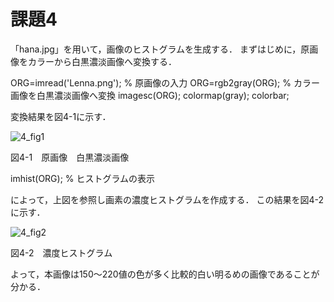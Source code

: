 # 課題4
「hana.jpg」を用いて，画像のヒストグラムを生成する．
まずはじめに，原画像をカラーから白黒濃淡画像へ変換する．

ORG=imread('Lenna.png'); % 原画像の入力
ORG=rgb2gray(ORG); % カラー画像を白黒濃淡画像へ変換
imagesc(ORG); colormap(gray); colorbar;

変換結果を図4-1に示す．

![4_fig1](https://user-images.githubusercontent.com/35133431/35190516-ef9ec70c-fea6-11e7-938b-1affdc9a3d2a.png)

図4-1　原画像　白黒濃淡画像

imhist(ORG); % ヒストグラムの表示

によって，上図を参照し画素の濃度ヒストグラムを作成する．
この結果を図4-2に示す．

![4_fig2](https://user-images.githubusercontent.com/35133431/35190520-fad4d0b2-fea6-11e7-9f67-519931ce527a.png)

図4-2　濃度ヒストグラム

よって，本画像は150～220値の色が多く比較的白い明るめの画像であることが分かる．
